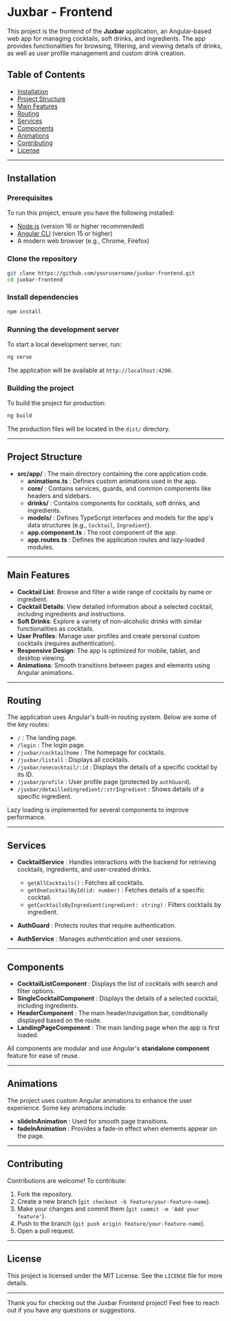 
# Juxbar - Frontend

This project is the frontend of the **Juxbar** application, an Angular-based web app for managing cocktails, soft drinks, and ingredients. The app provides functionalities for browsing, filtering, and viewing details of drinks, as well as user profile management and custom drink creation.

## Table of Contents
- [Installation](#installation)
- [Project Structure](#project-structure)
- [Main Features](#main-features)
- [Routing](#routing)
- [Services](#services)
- [Components](#components)
- [Animations](#animations)
- [Contributing](#contributing)
- [License](#license)

---

## Installation

### Prerequisites
To run this project, ensure you have the following installed:
- [Node.js](https://nodejs.org/en/download/) (version 16 or higher recommended)
- [Angular CLI](https://angular.io/cli) (version 15 or higher)
- A modern web browser (e.g., Chrome, Firefox)

### Clone the repository
```bash
git clone https://github.com/yourusername/juxbar-frontend.git
cd juxbar-frontend
```

### Install dependencies
```bash
npm install
```

### Running the development server
To start a local development server, run:
```bash
ng serve
```
The application will be available at `http://localhost:4200`.

### Building the project
To build the project for production:
```bash
ng build
```
The production files will be located in the `dist/` directory.

---

## Project Structure

- **src/app/** : The main directory containing the core application code.
  - **animations.ts** : Defines custom animations used in the app.
  - **core/** : Contains services, guards, and common components like headers and sidebars.
  - **drinks/** : Contains components for cocktails, soft drinks, and ingredients.
  - **models/** : Defines TypeScript interfaces and models for the app's data structures (e.g., `Cocktail`, `Ingredient`).
  - **app.component.ts** : The root component of the app.
  - **app.routes.ts** : Defines the application routes and lazy-loaded modules.

---

## Main Features

- **Cocktail List**: Browse and filter a wide range of cocktails by name or ingredient.
- **Cocktail Details**: View detailed information about a selected cocktail, including ingredients and instructions.
- **Soft Drinks**: Explore a variety of non-alcoholic drinks with similar functionalities as cocktails.
- **User Profiles**: Manage user profiles and create personal custom cocktails (requires authentication).
- **Responsive Design**: The app is optimized for mobile, tablet, and desktop viewing.
- **Animations**: Smooth transitions between pages and elements using Angular animations.

---

## Routing

The application uses Angular's built-in routing system. Below are some of the key routes:
- `/` : The landing page.
- `/login` : The login page.
- `/juxbar/cocktailhome` : The homepage for cocktails.
- `/juxbar/listall` : Displays all cocktails.
- `/juxbar/onecocktail/:id` : Displays the details of a specific cocktail by its ID.
- `/juxbar/profile` : User profile page (protected by `authGuard`).
- `/juxbar/detailledingredient/:strIngredient` : Shows details of a specific ingredient.

Lazy loading is implemented for several components to improve performance.

---

## Services

- **CocktailService** : Handles interactions with the backend for retrieving cocktails, ingredients, and user-created drinks.
  - `getAllCocktails()` : Fetches all cocktails.
  - `getOneCocktailById(id: number)` : Fetches details of a specific cocktail.
  - `getCocktailsByIngredient(ingredient: string)` : Filters cocktails by ingredient.

- **AuthGuard** : Protects routes that require authentication.
- **AuthService** : Manages authentication and user sessions.

---

## Components

- **CocktailListComponent** : Displays the list of cocktails with search and filter options.
- **SingleCocktailComponent** : Displays the details of a selected cocktail, including ingredients.
- **HeaderComponent** : The main header/navigation bar, conditionally displayed based on the route.
- **LandingPageComponent** : The main landing page when the app is first loaded.

All components are modular and use Angular's **standalone component** feature for ease of reuse.

---

## Animations

The project uses custom Angular animations to enhance the user experience. Some key animations include:
- **slideInAnimation** : Used for smooth page transitions.
- **fadeInAnimation** : Provides a fade-in effect when elements appear on the page.

---

## Contributing

Contributions are welcome! To contribute:
1. Fork the repository.
2. Create a new branch (`git checkout -b feature/your-feature-name`).
3. Make your changes and commit them (`git commit -m 'Add your feature'`).
4. Push to the branch (`git push origin feature/your-feature-name`).
5. Open a pull request.

---

## License

This project is licensed under the MIT License. See the `LICENSE` file for more details.

---

Thank you for checking out the Juxbar Frontend project! Feel free to reach out if you have any questions or suggestions.
